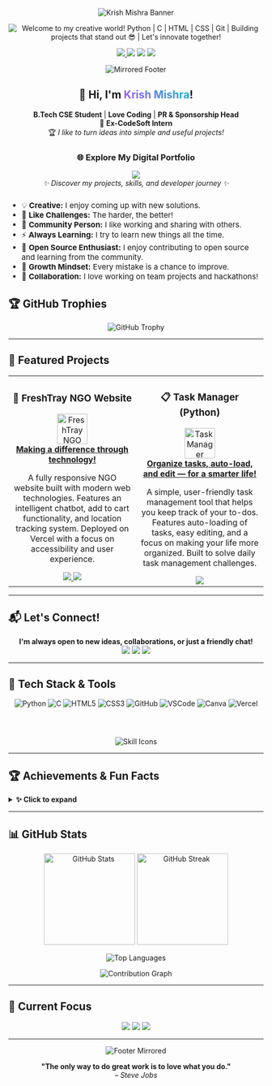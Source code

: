 <p align="center">
  <img src="https://capsule-render.vercel.app/api?type=waving&color=gradient&customColorList=12&height=180&section=header&text=Krish%20Mishra%20%F0%9F%98%8E&fontSize=48&fontColor=ffffff&animation=fadeIn" alt="Krish Mishra Banner" />
</p> 
<p align="center">
  <img src="https://readme-typing-svg.herokuapp.com?font=Fira+Code&size=28&pause=1200&color=A855F7&center=true&vCenter=true&width=900&lines=Welcome+to+my+creative+world!;Python+%7C+C+%7C+HTML+%7C+CSS+%7C+Git+;Building+projects+that+stand+out+%F0%9F%98%8E;Let%27s+innovate+together!&gradient=true&gradientColorStart=A855F7&gradientColorEnd=06B6D4" alt="Welcome to my creative world! Python | C | HTML | CSS | Git | Building projects that stand out 😎 | Let's innovate together!" />
</p>

<p align="center">
  <a href="https://portfolioofkrish.vercel.app" target="_blank">
    <img src="https://img.shields.io/badge/🚀_Portfolio-Explore_My_Work-A855F7?style=for-the-badge&logoColor=white&labelColor=0F0F23&gradient=true" />
  </a>
  <a href="https://www.linkedin.com/in/krish-mishra-45933a306"><img src="https://img.shields.io/badge/LinkedIn-Connect-06B6D4?style=for-the-badge&logo=linkedin&logoColor=white&labelColor=0F0F23" /></a>
  <a href="mailto:krishmishra121301@gmail.com"><img src="https://img.shields.io/badge/Gmail-Email%20me-F97316?style=for-the-badge&logo=gmail&logoColor=white&labelColor=0F0F23" /></a>
  <a href="https://www.instagram.com/krish_mishra_7/profilecard/?igsh=eHR5bG8waDFhb21u"><img src="https://img.shields.io/badge/Instagram-follow-EC4899?style=for-the-badge&logo=instagram&logoColor=white&labelColor=0F0F23" /></a>
</p>

<p align="center">
  <img src="https://capsule-render.vercel.app/api?type=waving&color=gradient&customColorList=12&height=80&section=header&reversal=true" alt="Mirrored Footer" />
</p>

<div align="center">
  <h2>👋 Hi, I'm <span style="background: linear-gradient(45deg, #A855F7, #06B6D4); -webkit-background-clip: text; -webkit-text-fill-color: transparent;">Krish Mishra</span>!</h2>
  <p>
    <b>B.Tech CSE Student</b> | <b>Love Coding</b> | <b>PR & Sponsorship Head</b><br>
    🚀 <b>Ex-CodeSoft Intern</b><br>
    🏆 <i>I like to turn ideas into simple and useful projects!</i>
  </p>
  
  <!-- 💼 PORTFOLIO SECTION -->
  <div align="center" style="margin: 25px 0;">
    <h3>🌐 Explore My Digital Portfolio</h3>
    <a href="https://portfolioofkrish.vercel.app" target="_blank">
      <img src="https://img.shields.io/badge/🎨_VIEW_PORTFOLIO-Click_Here-A855F7?style=for-the-badge&logoColor=white&labelColor=0F0F23" />
    </a>
    <br>
    <i>✨ Discover my projects, skills, and developer journey ✨</i>
  </div>
  
  <ul align="left" style="font-size: 1.08em; margin-top: 10px;">
    <li>💡 <b>Creative:</b> I enjoy coming up with new solutions.</li>
    <li>🧩 <b>Like Challenges:</b> The harder, the better!</li>
    <li>🎤 <b>Community Person:</b> I like working and sharing with others.</li>
    <li>⚡ <b>Always Learning:</b> I try to learn new things all the time.</li>
    <li>📝 <b>Open Source Enthusiast:</b> I enjoy contributing to open source and learning from the community.</li>
    <li>🌱 <b>Growth Mindset:</b> Every mistake is a chance to improve.</li>
    <li>🤝 <b>Collaboration:</b> I love working on team projects and hackathons!</li>
  </ul>
</div>

## 🏆 GitHub Trophies

<p align="center">
  <img src="https://github-profile-trophy.vercel.app/?username=kri297&theme=algolia&margin-w=15&margin-h=15&no-bg=true&row=2&column=4" alt="GitHub Trophy"/>
</p>

---

## 🌟 Featured Projects

<div align="center">
  <table>
    <tr>
      <td align="center" width="50%">
        <h3>🌱 FreshTray NGO Website</h3>
        <a href="https://freshtray-mges.vercel.app/" target="_blank">
          <img src="https://img.icons8.com/color/96/000000/heart-with-pulse.png" width="60" alt="FreshTray NGO"/><br>
          <b>Making a difference through technology!</b>
        </a>
        <p>
          A fully responsive NGO website built with modern web technologies. Features an intelligent chatbot, add to cart functionality, and location tracking system. Deployed on Vercel with a focus on accessibility and user experience.
        </p>
        <a href="https://freshtray-mges.vercel.app/" target="_blank">
          <img src="https://img.shields.io/badge/🌐_Live_Demo-Visit_Site-06B6D4?style=for-the-badge&logoColor=white&labelColor=0F0F23" />
        </a>
        <a href="https://github.com/kri297/NGO_WEBSITE" target="_blank">
          <img src="https://img.shields.io/badge/📁_Repository-View_Code-A855F7?style=for-the-badge&logoColor=white&labelColor=0F0F23" />
        </a>
      </td>
      <td align="center" width="50%">
        <h3>📋 Task Manager (Python)</h3>
        <a href="https://github.com/kri297/TaskManager/blob/main/590015053_KRISH_CODE.py" target="_blank">
          <img src="https://img.icons8.com/color/96/000000/task.png" width="60" alt="Task Manager"/><br>
          <b>Organize tasks, auto-load, and edit — for a smarter life!</b>
        </a>
        <p>
          A simple, user-friendly task management tool that helps you keep track of your to-dos. Features auto-loading of tasks, easy editing, and a focus on making your life more organized. Built to solve daily task management challenges.
        </p>
        <a href="https://github.com/kri297/TaskManager" target="_blank">
          <img src="https://img.shields.io/badge/📁_Repository-View_Code-A855F7?style=for-the-badge&logoColor=white&labelColor=0F0F23" />
        </a>
      </td>
    </tr>
  </table>
</div>

---

## 📬 Let's Connect!

<p align="center">
  <b>I'm always open to new ideas, collaborations, or just a friendly chat!</b><br>
  <a href="mailto:krishmishra121301@gmail.com"><img src="https://img.shields.io/badge/Email-Me-F97316?style=for-the-badge&logo=gmail&logoColor=white&labelColor=0F0F23" /></a>
  <a href="https://www.linkedin.com/in/krish-mishra-45933a306"><img src="https://img.shields.io/badge/LinkedIn-Message-06B6D4?style=for-the-badge&logo=linkedin&logoColor=white&labelColor=0F0F23" /></a>
  <a href="https://www.instagram.com/krish_mishra_7/profilecard/?igsh=eHR5bG8waDFhb21u"><img src="https://img.shields.io/badge/Instagram-DM-EC4899?style=for-the-badge&logo=instagram&logoColor=white&labelColor=0F0F23" /></a>
</p>

---

## 🧰 Tech Stack & Tools

<div align="center">
  
  <img src="https://img.shields.io/badge/Python-A855F7?style=for-the-badge&logo=python&logoColor=white&labelColor=0F0F23" alt="Python"/>
  <img src="https://img.shields.io/badge/C-06B6D4?style=for-the-badge&logo=c&logoColor=white&labelColor=0F0F23" alt="C"/>
  <img src="https://img.shields.io/badge/HTML5-F97316?style=for-the-badge&logo=html5&logoColor=white&labelColor=0F0F23" alt="HTML5"/>
  <img src="https://img.shields.io/badge/CSS3-EC4899?style=for-the-badge&logo=css3&logoColor=white&labelColor=0F0F23" alt="CSS3"/>
  <img src="https://img.shields.io/badge/GitHub-A855F7?style=for-the-badge&logo=github&logoColor=white&labelColor=0F0F23" alt="GitHub"/>
  <img src="https://img.shields.io/badge/VS%20Code-06B6D4?style=for-the-badge&logo=visual-studio-code&logoColor=white&labelColor=0F0F23" alt="VSCode"/>
  <img src="https://img.shields.io/badge/Canva-F97316?style=for-the-badge&logo=canva&logoColor=white&labelColor=0F0F23" alt="Canva"/>
  <img src="https://img.shields.io/badge/Vercel-EC4899?style=for-the-badge&logo=vercel&logoColor=white&labelColor=0F0F23" alt="Vercel"/>
  
  <br><br>
  <img src="https://skillicons.dev/icons?i=python,c,html,css,github,vscode,canva,vercel&theme=dark" alt="Skill Icons" style="margin-top:10px;"/>
</div>

---

## 🏆 Achievements & Fun Facts

<details>
  <summary><b>✨ Click to expand</b></summary>
  <ul>
    <li>🏢 <b>CodeSoft Intern:</b> Worked mainly in C</li>
    <li>👥 <b>ACM Member:</b> I enjoy coding competitions</li>
    <li>📢 <b>PR & Sponsorship Head:</b> Good at networking and teamwork</li>
    <li>🐍 <b>Python Lover:</b> I like to automate stuff</li>
    <li>🎤 <b>Public Speaking:</b> Explaining tech in a simple way</li>
    <li>🏅 <b>Hackathon Participant:</b> Always up for a challenge!</li>
    <li>🌟 <b>Volunteer:</b> I love helping organize tech events and workshops.</li>
    <li>🌐 <b>Portfolio Creator:</b> Built and deployed my own portfolio website!</li>
    <li>✨ <b>Fun Fact:</b> I get more motivated when things are tough!</li>
  </ul>
</details>

---

## 📊 GitHub Stats

<p align="center">
  <img src="https://github-readme-stats.vercel.app/api?username=kri297&show_icons=true&theme=synthwave&hide_border=true&count_private=true&include_all_commits=true&title_color=A855F7&icon_color=06B6D4&text_color=ffffff&bg_color=0F0F23" height="180" alt="GitHub Stats"/>
  <img src="https://streak-stats.demolab.com/?user=kri297&theme=synthwave&hide_border=true&stroke=A855F7&ring=06B6D4&fire=F97316&currStreakNum=ffffff&sideNums=ffffff&currStreakLabel=A855F7&sideLabels=06B6D4&dates=ffffff&background=0F0F23" height="180" alt="GitHub Streak"/>
</p>

<p align="center">
  <img src="https://github-readme-stats.vercel.app/api/top-langs/?username=kri297&layout=compact&theme=synthwave&hide_border=true&title_color=A855F7&text_color=ffffff&bg_color=0F0F23" alt="Top Languages"/>
</p>

<p align="center">
  <img src="https://github-readme-activity-graph.vercel.app/graph?username=kri297&theme=synthwave&area=true&hide_border=true&radius=10&color=A855F7&line=06B6D4&point=F97316&bg_color=0F0F23" alt="Contribution Graph"/>
</p>

---

## 🎯 Current Focus

<div align="center">
  <img src="https://img.shields.io/badge/🔥_Currently_Working_On-Personal_Projects-A855F7?style=for-the-badge&logoColor=white&labelColor=0F0F23" />
  <img src="https://img.shields.io/badge/📚_Learning-Data_Structures_&_Algorithms-06B6D4?style=for-the-badge&logoColor=white&labelColor=0F0F23" />
  <img src="https://img.shields.io/badge/🎯_Goal-Contributing_to_Open_Source-F97316?style=for-the-badge&logoColor=white&labelColor=0F0F23" />
</div>

---

<p align="center">
  <img src="https://capsule-render.vercel.app/api?type=waving&color=gradient&customColorList=12&height=100&section=footer&reversal=true" alt="Footer Mirrored"/>
</p>

<p align="center">
  <b>"The only way to do great work is to love what you do."</b><br>
  <i>– Steve Jobs</i>
</p>
